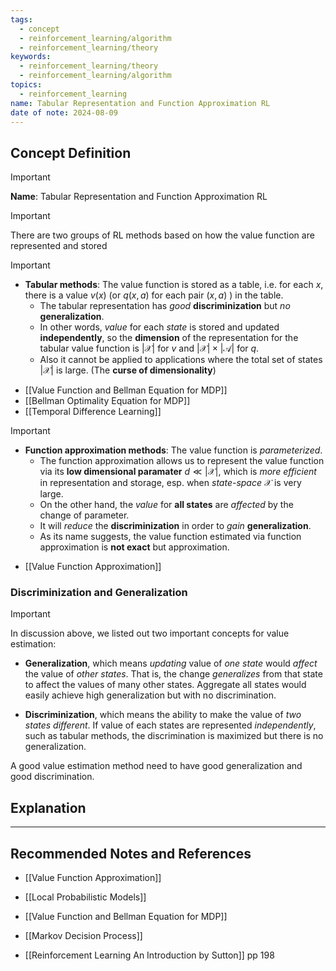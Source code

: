 ```yaml
---
tags:
  - concept
  - reinforcement_learning/algorithm
  - reinforcement_learning/theory
keywords:
  - reinforcement_learning/theory
  - reinforcement_learning/algorithm
topics:
  - reinforcement_learning
name: Tabular Representation and Function Approximation RL
date of note: 2024-08-09
---
```


## Concept Definition

>[!important]
>**Name**: Tabular Representation and Function Approximation RL


>[!important]
> There are two groups of RL methods based on how the value function are represented and stored

>[!important]
>- **Tabular methods**: The value function is stored as a table, i.e. for each $x$, there is a value $v(x)$ (or $q(x,a)$ for each pair $(x,a)$ ) in the table. 
>	- The tabular representation has *good* **discriminization** but *no* **generalization**. 
>	- In other words, *value* for each *state* is stored and updated **independently**, so the **dimension** of the representation for the tabular value function is $|\mathcal{X}|$ for $v$ and $|\mathcal{X}| \times |\mathcal{A}|$ for $q$. 
>	- Also it cannot be applied to applications where the total set of states $|\mathcal{X}|$ is large. (The **curse of dimensionality**)

- [[Value Function and Bellman Equation for MDP]]
- [[Bellman Optimality Equation for MDP]]
- [[Temporal Difference Learning]]


>[!important]
>- **Function approximation methods**: The value function is *parameterized*. 
>	- The function approximation allows us to represent the value function via its **low dimensional paramater** $d \ll |\mathcal{X}|$, which is *more efficient* in representation and storage, esp. when *state-space* $\mathcal{X}$ is very large. 
>	- On the other hand, the *value* for **all states** are *affected* by the change of parameter. 
>	- It will *reduce* the **discriminization** in order to *gain* **generalization**. 
>	- As its name suggests, the value function estimated via function approximation is **not exact** but approximation.
>

- [[Value Function Approximation]]

### Discriminization and Generalization

>[!important]
>In discussion above, we listed out two important concepts for value estimation:
> 
>-  **Generalization**, which means *updating* value of *one state* would *affect* the value of *other states*. That is, the change *generalizes* from that state to affect the values of many other states. Aggregate all states would easily achieve high generalization but with no discrimination. 
> 
>- **Discriminization**, which means the ability to make the value of *two states different*. If value of each states are represented *independently*, such as tabular methods, the discrimination is maximized but there is no generalization. 
> 
>A good value estimation method need to have good generalization and good discrimination. 


## Explanation






-----------
##  Recommended Notes and References


- [[Value Function Approximation]]
- [[Local Probabilistic Models]]


- [[Value Function and Bellman Equation for MDP]]
- [[Markov Decision Process]]


- [[Reinforcement Learning An Introduction by Sutton]] pp 198